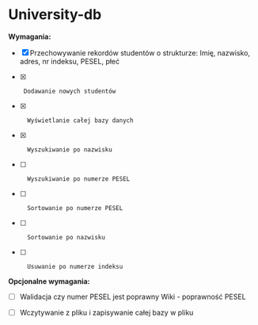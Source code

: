 # University-db


  

**Wymagania:**

- [x] Przechowywanie rekordów studentów o strukturze: Imię, nazwisko,
       adres, nr indeksu, PESEL, płeć
              
- [x]      Dodawanie nowych studentów
       
- [x]       Wyświetlanie całej bazy danych
       
- [x]       Wyszukiwanie po nazwisku
       
- [ ]       Wyszukiwanie po numerze PESEL
       
- [ ]       Sortowanie po numerze PESEL
      
- [ ]       Sortowanie po nazwisku
       
- [ ]       Usuwanie po numerze indeksu

  
  

**Opcjonalne wymagania:**

 - [ ] Walidacja czy numer PESEL jest poprawny Wiki - poprawność PESEL

 - [ ] Wczytywanie z pliku i zapisywanie całej bazy w pliku
